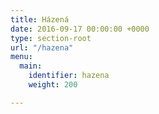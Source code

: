 ```yaml
---
title: Házená
date: 2016-09-17 00:00:00 +0000
type: section-root
url: "/hazena"
menu:
  main:
    identifier: hazena
    weight: 200

---
```

